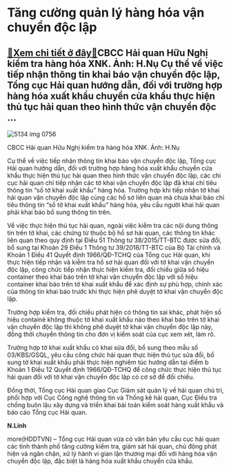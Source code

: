 Tăng cường quản lý hàng hóa vận chuyển độc lập
==============================================

[:gift:Xem chi tiết ở đây:gift:](https://hddtvn.com/tang-cuong-quan-ly-hang-hoa-van-chuyen-doc-lap/)CBCC Hải quan Hữu Nghị kiểm tra hàng hóa XNK. Ảnh: H.Nụ Cụ thể về việc tiếp nhận thông tin khai báo vận chuyển độc lập, Tổng cục Hải quan hướng dẫn, đối với trường hợp hàng hóa xuất khẩu chuyển cửa khẩu thực hiện thủ tục hải quan theo hình thức vận chuyển độc …
---------------------------------------------------------------------------------------------------------------------------------------------------------------------------------------------------------------------------------------------------------------------





![5134 img 0756](https://haiquanonline.com.vn/stores/news_dataimages/nubt/082020/17/13/in_article/5134_IMG_0756.jpg?rt=20200823124635 "Tăng cường quản lý hàng hóa vận chuyển độc lập")


CBCC Hải quan Hữu Nghị kiểm tra hàng hóa XNK. Ảnh: H.Nụ



Cụ thể về việc tiếp nhận thông tin khai báo vận chuyển độc lập, Tổng cục Hải quan hướng dẫn, đối với trường hợp hàng hóa xuất khẩu chuyển cửa khẩu thực hiện thủ tục hải quan theo hình thức vận chuyển độc lập, các chi cục hải quan chỉ tiếp nhận các tờ khai vận chuyển độc lập đã khai chỉ tiêu thông tin “số tờ khai xuất khẩu” hàng hóa. Trường hợp khi tiếp nhận tờ khai hải quan vận chuyển độc lập cùng các hồ sơ liên quan mà chưa khai báo chỉ tiêu thông tin “số tờ khai xuất khẩu” hàng hóa, yêu cầu người khai hải quan phải khai báo bổ sung thông tin trên.


Về việc thực hiện thủ tục hải quan, ngoài việc kiểm tra các nội dung thông tin trên tờ khai, các chứng từ thuộc bộ hồ sơ hải quan, các thông tin khác liên quan theo quy định tại Điều 51 Thông tư 38/2015/TT-BTC được sửa đổi, bổ sung tại Khoản 29 Điều 1 Thông tư 39/2018/TT-BTC của Bộ Tài chính và Khoản 1 Điều 41 Quyết định 1966/QĐ-TCHQ của Tổng cục Hải quan, khi thực hiện tiếp nhận và kiểm tra hồ sơ hải quan đối với tờ khai vận chuyển độc lập, công chức tiếp nhận thực hiện kiểm tra, đối chiếu giữa số hiệu container theo khai báo trên tờ khai vận chuyển độc lập với số hiệu container khai báo trên tờ khai xuất khẩu để xác định sự phù hợp, chính xác của thông tin khai báo trước khi thực hiện phê duyệt tờ khai vận chuyển độc lập.


Trường hợp kiểm tra, đối chiếu phát hiện có thông tin sai khác, phát hiện số hiệu containẻ không thuộc tờ khai xuất khẩu nào theo khai báo trên tờ khai vận chuyển độc lập thì không phê duyệt tờ khai vận chuyển độc lập này, đồng thời chuyển thông tin cho đơn vị kiểm soát của cục xem xét, làm rõ.


Trường hợp tờ khai xuất khẩu có khai sửa đổi, bổ sung theo mẫu số 03/KBS/GSQL, yêu cầu công chức hải quan thực hiện thủ tục sửa đổi, bổ sung tờ khai xuất khẩu phải thực hiện nghiêm túc hướng dẫn tại điểm b Khoản 1 Điều 12 Quyết định 1966/QĐ-TCHQ để công chức thực hiện thủ tục hải quan đối với tờ khai vận chuyển độc lập có cơ sở để đối chiếu.


Đồng thời, Tổng cục Hải quan giao Cục Giám sát quản lý về hải quan chủ trì, phối hợp với Cục Công nghệ thông tin và Thống kê hải quan, Cục Điều tra chống buôn lậu xây dựng và triển khai bài toán kiểm soát hàng xuất khẩu và báo cáo Tổng cục Hải quan.




**N.Linh**



more(HDDTVN) – Tổng cục Hải quan vừa có văn bản yêu cầu cục hải quan các tỉnh thành phố tăng cường kiểm tra, giám sát hải quan, chủ động phát hiện và ngăn chặn, xử lý hành vi gian lận thương mại đối với hàng hóa vận chuyển độc lập, đặc biệt là hàng hóa xuất khẩu chuyển cửa khẩu.

